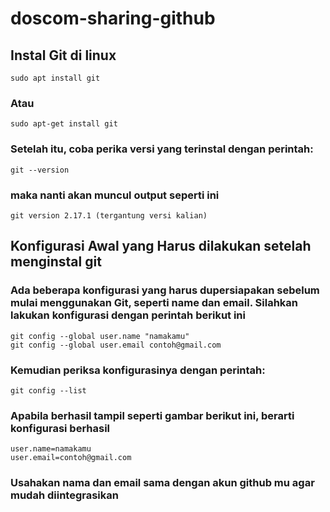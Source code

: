 # doscom-sharing-github

## Instal Git di linux

``` 
sudo apt install git 
```

### Atau

``` 
sudo apt-get install git
```

### Setelah itu, coba perika versi yang terinstal dengan perintah:

```
git --version
```
### maka nanti akan muncul output seperti ini

```
git version 2.17.1 (tergantung versi kalian)
```

##  Konfigurasi Awal yang Harus dilakukan setelah menginstal git

### Ada beberapa konfigurasi yang harus dupersiapakan sebelum mulai menggunakan Git, seperti name dan email. Silahkan lakukan konfigurasi dengan perintah berikut ini

```
git config --global user.name "namakamu"
git config --global user.email contoh@gmail.com
``` 
### Kemudian periksa konfigurasinya dengan perintah:

```
git config --list
```

### Apabila berhasil tampil seperti gambar berikut ini, berarti konfigurasi berhasil

```
user.name=namakamu
user.email=contoh@gmail.com
```
### Usahakan nama dan email sama dengan akun github mu agar mudah diintegrasikan
